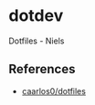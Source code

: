 # dotdev
Dotfiles - Niels


## References

- [caarlos0/dotfiles](https://github.com/caarlos0/dotfiles)